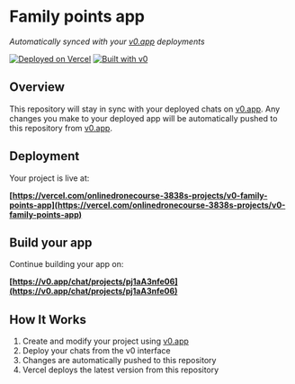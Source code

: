 # Family points app

*Automatically synced with your [v0.app](https://v0.app) deployments*

[![Deployed on Vercel](https://img.shields.io/badge/Deployed%20on-Vercel-black?style=for-the-badge&logo=vercel)](https://vercel.com/onlinedronecourse-3838s-projects/v0-family-points-app)
[![Built with v0](https://img.shields.io/badge/Built%20with-v0.app-black?style=for-the-badge)](https://v0.app/chat/projects/pj1aA3nfe06)

## Overview

This repository will stay in sync with your deployed chats on [v0.app](https://v0.app).
Any changes you make to your deployed app will be automatically pushed to this repository from [v0.app](https://v0.app).

## Deployment

Your project is live at:

**[https://vercel.com/onlinedronecourse-3838s-projects/v0-family-points-app](https://vercel.com/onlinedronecourse-3838s-projects/v0-family-points-app)**

## Build your app

Continue building your app on:

**[https://v0.app/chat/projects/pj1aA3nfe06](https://v0.app/chat/projects/pj1aA3nfe06)**

## How It Works

1. Create and modify your project using [v0.app](https://v0.app)
2. Deploy your chats from the v0 interface
3. Changes are automatically pushed to this repository
4. Vercel deploys the latest version from this repository